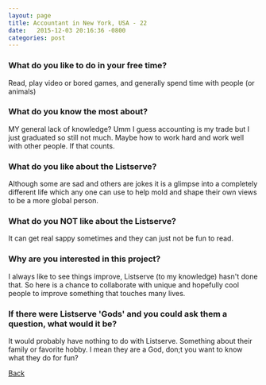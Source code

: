 ```yaml
---
layout: page
title: Accountant in New York, USA - 22
date:   2015-12-03 20:16:36 -0800
categories: post
---
```


### What do you like to do in your free time?
<p>Read, play video or bored games, and generally spend time with people (or  animals)</p>

### What do you know the most about?
<p>MY general lack of knowledge? Umm I guess accounting is my trade but I just graduated so still not much. Maybe how to work hard and work well with other people. If that counts.</p>

### What do you like about the Listserve?
<p>Although some are sad and others are jokes it is a glimpse into a completely different life which any one can use to help mold and shape their own views to be a more global person.</p>

### What do you NOT like about the Listserve?
<p>It can get real sappy sometimes and they can just not be fun to read.</p>

### Why are you interested in this project?
<p>I always like to see things improve, Listserve (to my knowledge) hasn't done that. So here is a chance to collaborate with unique and hopefully cool people to improve something that touches many lives. </p>

### If there were Listserve 'Gods' and you could ask them a question, what would it be?
<p>It would probably have nothing to do with Listserve. Something about their family or favorite hobby. I mean they are a God, don;t you want to know what they do for fun?</p>

[Back][1]

[1]: /responders/all